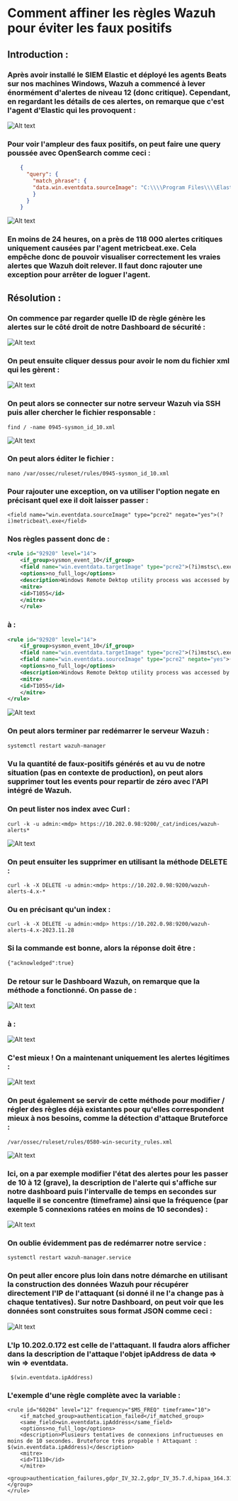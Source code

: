 # Comment affiner les règles Wazuh pour éviter les faux positifs 

## Introduction :
### Après avoir installé le SIEM Elastic et déployé les agents Beats sur nos machines Windows, Wazuh a commencé à lever énormément d'alertes de niveau 12 (donc critique). Cependant, en regardant les détails de ces alertes, on remarque que c'est l'agent d'Elastic qui les provoquent :
![Alt text](image-1.png)

### Pour voir l'ampleur des faux positifs, on peut faire une query poussée avec OpenSearch comme ceci :
```json
    {
      "query": {
        "match_phrase": {
        "data.win.eventdata.sourceImage": "C:\\\\Program Files\\\\Elastic\\\\Agent\\\\data\\\\elastic-agent-dc443b\\\\components\\\\metricbeat.exe"
        }
      }
    }
```
![Alt text](image-2.png)

### En moins de 24 heures, on a près de 118 000 alertes critiques uniquement causées par l'agent metricbeat.exe. Cela empêche donc de pouvoir visualiser correctement les vraies alertes que Wazuh doit relever. Il faut donc rajouter une exception pour arrêter de loguer l'agent.

## Résolution :

### On commence par regarder quelle ID de règle génère les alertes sur le côté droit de notre Dashboard de sécurité :
![Alt text](image-4.png)

### On peut ensuite cliquer dessus pour avoir le nom du fichier xml qui les gèrent :

![Alt text](image-3.png)

### On peut alors se connecter sur notre serveur Wazuh via SSH puis aller chercher le fichier responsable :

    find / -name 0945-sysmon_id_10.xml

![Alt text](image-5.png)

### On peut alors éditer le fichier :
    nano /var/ossec/ruleset/rules/0945-sysmon_id_10.xml

### Pour rajouter une exception, on va utiliser l'option negate en précisant quel exe il doit laisser passer :
    <field name="win.eventdata.sourceImage" type="pcre2" negate="yes">(?i)metricbeat\.exe</field>

### Nos règles passent donc de :

```xml
<rule id="92920" level="14">
    <if_group>sysmon_event_10</if_group>
    <field name="win.eventdata.targetImage" type="pcre2">(?i)mstsc\.exe</field>
    <options>no_full_log</options>
    <description>Windows Remote Dektop utility process was accessed by $(win.eventdata.sourceImage), possible process injection</description>
    <mitre>
    <id>T1055</id>
    </mitre>
    </rule>
```

### à : 
```xml
<rule id="92920" level="14">
    <if_group>sysmon_event_10</if_group>
    <field name="win.eventdata.targetImage" type="pcre2">(?i)mstsc\.exe</field>
    <field name="win.eventdata.sourceImage" type="pcre2" negate="yes">(?i)metricbeat\.exe</field>
    <options>no_full_log</options>
    <description>Windows Remote Dektop utility process was accessed by $(win.eventdata.sourceImage), possible process injection</description>
    <mitre>
    <id>T1055</id>
    </mitre>
</rule>
```

![Alt text](image-6.png)

### On peut alors terminer par redémarrer le serveur Wazuh :
    systemctl restart wazuh-manager

### Vu la quantité de faux-positifs générés et au vu de notre situation (pas en contexte de production), on peut alors supprimer tout les events pour repartir de zéro avec l'API intégré de Wazuh.

### On peut lister nos index avec Curl :
    curl -k -u admin:<mdp> https://10.202.0.98:9200/_cat/indices/wazuh-alerts*

![Alt text](image-7.png)

### On peut ensuiter les supprimer en utilisant la méthode DELETE :
    curl -k -X DELETE -u admin:<mdp> https://10.202.0.98:9200/wazuh-alerts-4.x-*


### Ou en précisant qu'un index :
    curl -k -X DELETE -u admin:<mdp> https://10.202.0.98:9200/wazuh-alerts-4.x-2023.11.28

### Si la commande est bonne, alors la réponse doit être :
```xml
{"acknowledged":true}
```

### De retour sur le Dashboard Wazuh, on remarque que la méthode a fonctionné. On passe de :
![Alt text](image-8.png)

### à :
![Alt text](image-9.png)

### C'est mieux ! On a maintenant uniquement les alertes légitimes :
![Alt text](image-10.png)

### On peut également se servir de cette méthode pour modifier / régler des règles déjà existantes pour qu'elles correspondent mieux à nos besoins, comme la détection d'attaque Bruteforce :
    /var/ossec/ruleset/rules/0580-win-security_rules.xml

![Alt text](image-12.png)
### Ici, on a par exemple modifier l'état des alertes pour les passer de 10 à 12 (grave), la description de l'alerte qui s'affiche sur notre dashboard puis l'intervalle de temps en secondes sur laquelle il se concentre (timeframe) ainsi que la fréquence (par exemple 5 connexions ratées en moins de 10 secondes) :

![Alt text](image-11.png)

### On oublie évidemment pas de redémarrer notre service :
    systemctl restart wazuh-manager.service 

### On peut aller encore plus loin dans notre démarche en utilisant la construction des données Wazuh pour récupérer directement l'IP de l'attaquant (si donné il ne l'a change pas à chaque tentatives). Sur notre Dashboard, on peut voir que les données sont construites sous format JSON comme ceci :
![Alt text](image-13.png)

### L'Ip 10.202.0.172 est celle de l'attaquant. Il faudra alors afficher dans la description de l'attaque l'objet ipAddress de data => win => eventdata.

     $(win.eventdata.ipAddress)

### L'exemple d'une règle complète avec la variable :

    <rule id="60204" level="12" frequency="$MS_FREQ" timeframe="10">
        <if_matched_group>authentication_failed</if_matched_group>
        <same_field>win.eventdata.ipAddress</same_field>
        <options>no_full_log</options>
        <description>Plusieurs tentatives de connexions infructueuses en moins de 10 secondes. Bruteforce très propable ! Attaquant : $(win.eventdata.ipAddress)</description>
        <mitre>
        <id>T1110</id>
        </mitre>
        <group>authentication_failures,gdpr_IV_32.2,gdpr_IV_35.7.d,hipaa_164.312.b,nist_800_53_AC.7,nist_800_53_AU.14,nist_800_53_SI.4,pci_dss_10.2.4,pci_dss_10.2.5,pci_dss_11.4,tsc_CC6.1,tsc_CC6.8,tsc_CC7.2,tsc_CC7.3,</group>
    </rule>

